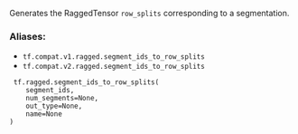 Generates the RaggedTensor `row_splits` corresponding to a segmentation.
### Aliases:
- `tf.compat.v1.ragged.segment_ids_to_row_splits`
- `tf.compat.v2.ragged.segment_ids_to_row_splits`

```
 tf.ragged.segment_ids_to_row_splits(
    segment_ids,
    num_segments=None,
    out_type=None,
    name=None
)
```
